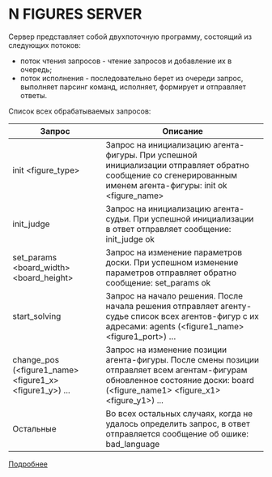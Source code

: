 # N FIGURES SERVER

Сервер представляет собой двухпоточную программу, состоящий из следующих потоков:
* поток чтения запросов - чтение запросов и добавление их в очередь;
* поток исполнения - последовательно берет из очереди запрос, выполняет парсинг команд, исполняет, формирует и отправляет ответы.

Список всех обрабатываемых запросов:


| Запрос | Описание |
| ------ | -------- |
| init <figure_type> | Запрос на инициализацию агента-фигуры. При успешной инициализации отправляет обратно сообщение со сгенерированным именем агента-фигуры: init ok <figure_name>  |
| init_judge | Запрос на инициализацию агента-судьи. При успешной инициализации в ответ отправляет сообщение: init_judge ok|
| set_params <board_width> <board_height> | Запрос на изменение параметров доски. При  успешном изменение параметров отправляет обратно сообщение: set_params ok |
| start_solving | Запрос на начало решения. После начала решения отправляет агенту-судье список всех агентов-фигур с их адресами: agents (<figure1_name> <figure1_port>) …|
| change_pos (<figure1_name> <figure1_x> <figure1_y>) ... | Запрос на изменение позиции агента-фигуры. После смены позиции отправляет всем агентам-фигурам обновленное состояние доски: board (<figure_name1> <figure_x1> <figure_y1>) ... |
| Остальные | Во всех остальных случаях, когда не удалось определить запрос, в ответ отправляется сообщение об ошике: bad_language | 


[Подробнее](docs/n_figures.pdf)